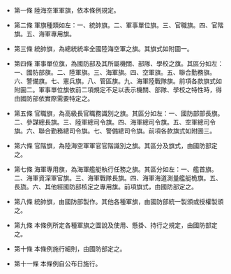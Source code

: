 * 第一條 陸海空軍軍旗，依本條例規定。

* 第二條 軍旗種類如左：一、統帥旗。二、軍事單位旗。三、官職旗。四、官階旗。五、海軍專用旗。

* 第三條 統帥旗，為總統統率全國陸海空軍之旗。其旗式如附圖一。

* 第四條 軍事單位旗，為國防部及其所屬機關、部隊、學校之旗。其區分如左：一、國防部旗。二、陸軍旗。三、海軍旗。四、空軍旗。五、聯合勤務旗。六、警備旗。七、憲兵旗。八、管區旗。九、海軍陸戰隊旗。前項各款旗式如附圖二。軍事單位旗依前二項規定不足以表示機關、部隊、學校之特性時，得由國防部依實際需要特定之。

* 第五條 官職旗，為高級長官職務識別之旗。其區分如左：一、國防部部長旗。二、參謀總長旗。三、陸軍總司令旗。四、海軍總司令旗。五、空軍總司令旗。六、聯合勤務總司令旗。七、警備總司令旗。前項各款旗式如附圖三。

* 第六條 官階旗，為陸海空軍軍官官階識別之旗。其區分及旗式，由國防部定之。

* 第七條 海軍專用旗，為海軍艦艇執行任務之旗。其區分如左：一、艦首旗。二、海軍資深軍官旗。三、海軍戰隊長旗。四、海軍海道測量艦艇桅旗。五、長旒。六、其他經國防部核定之專用旗。前項旗式，由國防部定之。

* 第八條 統帥旗，由國防部製作。其他各種軍旗，由國防部統一製頒或授權製頒之。

* 第九條 本條例所定各種軍旗之圖說及使用、懸掛、持行之規定，由國防部定之。

* 第十條 本條例施行細則，由國防部定之。

* 第十一條 本條例自公布日施行。

